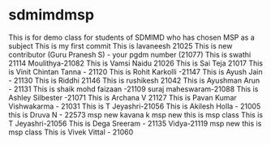 # sdmimdmsp
This is for demo class for students of SDMIMD who has chosen MSP as a subject
This is my first commit 
This is lavaneesh 21025
This is new contributor (Guru Pranesh S) - your pgdm number (21077) 
This  is swathi 21114
Moulithya-21082
This is Vamsi Naidu 21026
This is Sai Teja 21017
This is Vinit Chintan Tanna - 21120
This is Rohit Karkolli -21147
This is Ayush Jain - 21130
This is Riddhi 21146
This is rushikesh 21042
This is Ayushman Arun - 21131
This is shaik mohd faizaan -21109
suraj maheswaram-21088
This is Ashley Silbester -21071
This is Archana V 21127
This is Pavan Kumar Vishwakarma - 21031
This is T Jeyashri-21056
This is Akilesh Holla - 21005
this is Druva N - 22573
msp new
kavana k
msp new
this is msp class 
This is T Jeyashri-21056
This is Dega Sreeram - 21135
Vidya-21119
msp new
this is msp class 
This is Vivek Vittal - 21060
